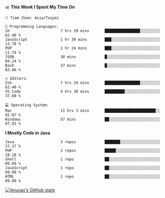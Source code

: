 <!--
<table>
  <tr>
    <td>
      <img src="./devcard.svg" alt="A dev card" width="400" hight="100%">
    </td>
    <td>
      <p>### Hi there 👋</p>
      <p>**treevel/treevel** is a ✨ _special_ ✨ repository because its `README.md` (this file) appears on your GitHub profile.</p>
      <p>Here are some ideas to get you started:</p>
      <p>- 🔭 I’m currently working on ...</p>
      <p>- 🌱 I’m currently learning ...</p>
      <p>- 👯 I’m looking to collaborate on ...</p>
      <p>- 🤔 I’m looking for help with ...</p>
      <p>- 💬 Ask me about ...</p>
      <p>- 📫 How to reach me: ...</p>
      <p>- 😄 Pronouns: ...</p>
      <p>- ⚡ Fun fact: ...</p>
    </td>
  </tr>
</table>
-->

<!--START_SECTION:waka-->
📊 **This Week I Spent My Time On** 

```text
🕑︎ Time Zone: Asia/Taipei

💬 Programming Languages: 
sh                       7 hrs 29 mins       ████████████████░░░░░░░░░   62.40 % 
JavaScript               1 hr 39 mins        ███░░░░░░░░░░░░░░░░░░░░░░   13.78 % 
PHP                      1 hr 24 mins        ███░░░░░░░░░░░░░░░░░░░░░░   11.74 % 
JSON                     30 mins             █░░░░░░░░░░░░░░░░░░░░░░░░   04.24 % 
Bash                     27 mins             █░░░░░░░░░░░░░░░░░░░░░░░░   03.86 % 

🔥 Editors: 
Zsh                      7 hrs 29 mins       ████████████████░░░░░░░░░   62.40 % 
VS Code                  4 hrs 30 mins       █████████░░░░░░░░░░░░░░░░   37.60 % 

💻 Operating System: 
Mac                      11 hrs 3 mins       ███████████████████████░░   92.07 % 
Windows                  57 mins             ██░░░░░░░░░░░░░░░░░░░░░░░   07.93 % 
```

**I Mostly Code in Java** 

```text
Java                     3 repos             ███████░░░░░░░░░░░░░░░░░░   27.27 % 
PHP                      2 repos             █████░░░░░░░░░░░░░░░░░░░░   18.18 % 
Shell                    1 repo              ██░░░░░░░░░░░░░░░░░░░░░░░   09.09 % 
JavaScript               1 repo              ██░░░░░░░░░░░░░░░░░░░░░░░   09.09 % 
HTML                     1 repo              ██░░░░░░░░░░░░░░░░░░░░░░░   09.09 % 
```




<!--END_SECTION:waka-->

<!-- GitHub Stats Card-->
[![Anurag's GitHub stats](https://github-readme-stats.vercel.app/api?username=treevel&show_icons=true&theme=monokai&count_private=true)](https://github.com/anuraghazra/github-readme-stats)
